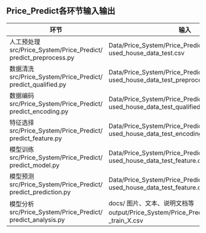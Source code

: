 ## Price_Predict各环节输入输出

| 环节                                                         | 输入                                                         | 输出                                                         |
| ------------------------------------------------------------ | ------------------------------------------------------------ | ------------------------------------------------------------ |
| 人工预处理                  src/Price_System/Price_Predict/ predict_preprocess.py | Data/Price_System/Price_Predict/raw/house/ used_house_data_test.csv | Data/Price_System/Price_Predict/preprocess/house/ used_house_data_test_preprocess.csv |
| 数据清洗                                   src/Price_System/Price_Predict/ predict_qualified.py | Data/Price_System/Price_Predict/preprocess/house/ used_house_data_test_preprocess.csv | Data/Price_System/Price_Predict/qualified/house/ used_house_data_test_qualified.csv |
| 数据编码                                   src/Price_System/Price_Predict/ predict_encoding.py | Data/Price_System/Price_Predict/qualified/house/ used_house_data_test_qualified.csv | Data/Price_System/Price_Predict/encoding/house/ used_house_data_test_encoding.csv |
| 特征选择                          src/Price_System/Price_Predict/ predict_feature.py | Data/Price_System/Price_Predict/encoding/house/ used_house_data_test_encoding.csv | Data/Price_System/Price_Predict/feature/house/ used_house_data_test_feature.csv |
| 模型训练                        src/Price_System/Price_Predict/ predict_model.py | Data/Price_System/Price_Predict/feature/house/ used_house_data_test_feature.csv | output/Price_System/Price_Predict/model/                     price_predict_模型名.pkl |
| 模型预测                       src/Price_System/Price_Predict/ predict_prediction.py | Data/Price_System/Price_Predict/feature/house/ used_house_data_test_feature.csv | output/Price_System/Price_Predict/results/                                                                        模型名_train_X.csv |
| 模型分析                      src/Price_System/Price_Predict/ predict_analysis.py | docs/                                                                                 图片、文本、说明文档等                                                           output/Price_System/Price_Predict/results/                                                                     模型名_train_X.csv | output/Price_System/Price_Predict/analysis/                                                                       分析结果 |

